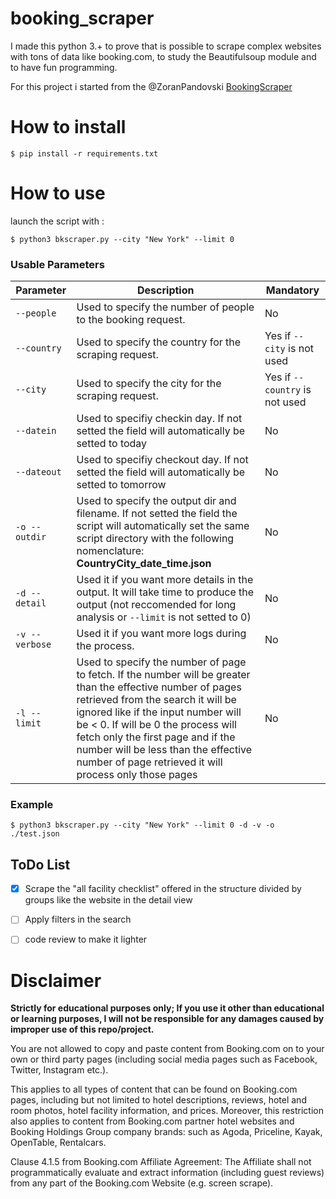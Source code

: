 # booking_scraper

I made this python 3.+ to prove that is possible to scrape complex websites with tons of data like booking.com, to study the Beautifulsoup module and to have fun programming.

For this project i started from the @ZoranPandovski [BookingScraper](https://github.com/ZoranPandovski/BookingScraper)

# How to install

`$ pip install -r requirements.txt`

# How to use 

launch the script with :

`$ python3 bkscraper.py --city "New York" --limit 0 `

### Usable Parameters

| Parameter  | Description | Mandatory |
| ------------- | ------------- |------------- |
| `--people`  | Used to specify the number of people to the booking request.  | No |
| `--country`  | Used to specify the country for the scraping request.  | Yes if `--city` is not used |
| `--city`  | Used to specify the city for the scraping request.  | Yes if `--country` is not used |
| `--datein`  | Used to specifiy checkin day. If not setted the field will automatically be setted to today  | No |
| `--dateout`  | Used to specifiy checkout day. If not setted the field will automatically be setted to tomorrow  | No |
| `-o --outdir`  | Used to specify the output dir and filename. If not setted the field the script will automatically set the same script directory with the following nomenclature: **CountryCity_date_time.json** | No |
| `-d --detail`  | Used it if you want more details in the output. It will take time to produce the output (not reccomended for long analysis or `--limit` is not setted to 0)  | No |
| `-v --verbose`  | Used it if you want more logs during the process. | No |
| `-l --limit`  | Used to specify the number of page to fetch. If the number will be greater than the effective number of pages retrieved from the search it will be ignored like if the input number will be < 0. If will be 0 the process will fetch only the first page and if the number will be less than the effective number of page retrieved it will process only those pages | No |

### Example

`$ python3 bkscraper.py --city "New York" --limit 0 -d -v -o ./test.json`

## ToDo List

- [x] Scrape the "all facility checklist" offered in the structure divided by groups like the website in the detail view

- [ ] Apply filters in the search

- [ ] code review to make it lighter

# Disclaimer

**Strictly for educational purposes only; If you use it other than educational or learning purposes, I will not be responsible for any damages caused by improper use of this repo/project.**


You are not allowed to copy and paste content from Booking.com on to your own or third party pages (including social media pages such as Facebook, Twitter, Instagram etc.).

This applies to all types of content that can be found on Booking.com pages, including but not limited to hotel descriptions, reviews, hotel and room photos, hotel facility information, and prices. Moreover, this restriction also applies to content from Booking.com partner hotel websites and Booking Holdings Group company brands: such as Agoda, Priceline, Kayak, OpenTable, Rentalcars.

Clause 4.1.5 from Booking.com Affiliate Agreement: The Affiliate shall not programmatically evaluate and extract information (including guest reviews) from any part of the Booking.com Website (e.g. screen scrape).
